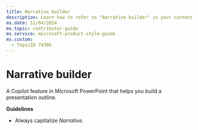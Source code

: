 ```yaml
---
title: Narrative builder
description: Learn how to refer to "Narrative builder" in your content.
ms.date: 11/04/2024
ms.topic: contributor-guide
ms.service: microsoft-product-style-guide
ms.custom:
  - TopicID 74386
---
```



# Narrative builder

A Copilot feature in Microsoft PowerPoint that helps you build a presentation outline.

**Guidelines**

- Always capitalize *Narrative.*

